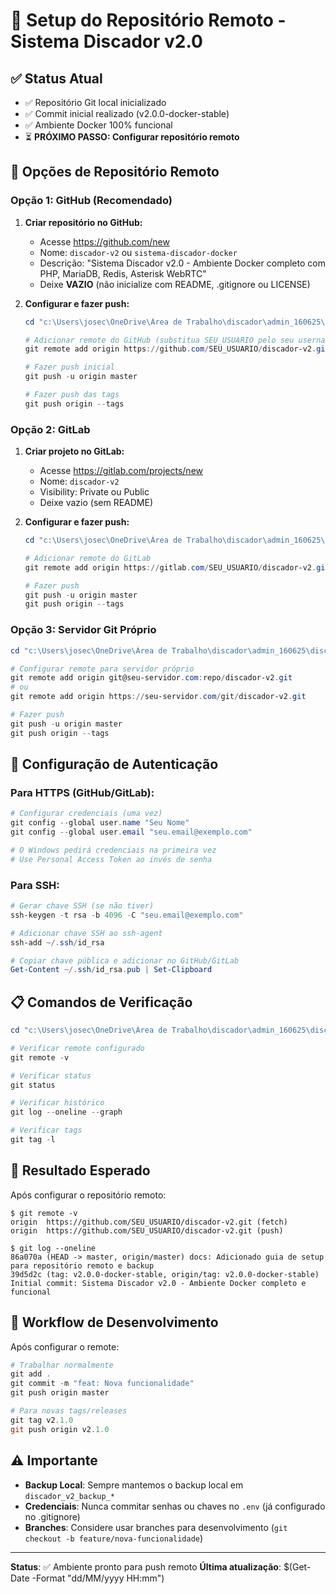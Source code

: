 # 📁 Setup do Repositório Remoto - Sistema Discador v2.0

## ✅ Status Atual
- ✅ Repositório Git local inicializado
- ✅ Commit inicial realizado (v2.0.0-docker-stable)
- ✅ Ambiente Docker 100% funcional
- ⏳ **PRÓXIMO PASSO: Configurar repositório remoto**

## 🚀 Opções de Repositório Remoto

### Opção 1: GitHub (Recomendado)

1. **Criar repositório no GitHub:**
   - Acesse https://github.com/new
   - Nome: `discador-v2` ou `sistema-discador-docker`
   - Descrição: "Sistema Discador v2.0 - Ambiente Docker completo com PHP, MariaDB, Redis, Asterisk WebRTC"
   - Deixe **VAZIO** (não inicialize com README, .gitignore ou LICENSE)

2. **Configurar e fazer push:**
   ```powershell
   cd "c:\Users\josec\OneDrive\Área de Trabalho\discador\admin_160625\discador_v2"
   
   # Adicionar remote do GitHub (substitua SEU_USUARIO pelo seu username)
   git remote add origin https://github.com/SEU_USUARIO/discador-v2.git
   
   # Fazer push inicial
   git push -u origin master
   
   # Fazer push das tags
   git push origin --tags
   ```

### Opção 2: GitLab

1. **Criar projeto no GitLab:**
   - Acesse https://gitlab.com/projects/new
   - Nome: `discador-v2`
   - Visibility: Private ou Public
   - Deixe vazio (sem README)

2. **Configurar e fazer push:**
   ```powershell
   cd "c:\Users\josec\OneDrive\Área de Trabalho\discador\admin_160625\discador_v2"
   
   # Adicionar remote do GitLab
   git remote add origin https://gitlab.com/SEU_USUARIO/discador-v2.git
   
   # Fazer push
   git push -u origin master
   git push origin --tags
   ```

### Opção 3: Servidor Git Próprio

```powershell
cd "c:\Users\josec\OneDrive\Área de Trabalho\discador\admin_160625\discador_v2"

# Configurar remote para servidor próprio
git remote add origin git@seu-servidor.com:repo/discador-v2.git
# ou
git remote add origin https://seu-servidor.com/git/discador-v2.git

# Fazer push
git push -u origin master
git push origin --tags
```

## 🔐 Configuração de Autenticação

### Para HTTPS (GitHub/GitLab):
```powershell
# Configurar credenciais (uma vez)
git config --global user.name "Seu Nome"
git config --global user.email "seu.email@exemplo.com"

# O Windows pedirá credenciais na primeira vez
# Use Personal Access Token ao invés de senha
```

### Para SSH:
```powershell
# Gerar chave SSH (se não tiver)
ssh-keygen -t rsa -b 4096 -C "seu.email@exemplo.com"

# Adicionar chave SSH ao ssh-agent
ssh-add ~/.ssh/id_rsa

# Copiar chave pública e adicionar no GitHub/GitLab
Get-Content ~/.ssh/id_rsa.pub | Set-Clipboard
```

## 📋 Comandos de Verificação

```powershell
cd "c:\Users\josec\OneDrive\Área de Trabalho\discador\admin_160625\discador_v2"

# Verificar remote configurado
git remote -v

# Verificar status
git status

# Verificar histórico
git log --oneline --graph

# Verificar tags
git tag -l
```

## 🎯 Resultado Esperado

Após configurar o repositório remoto:

```
$ git remote -v
origin  https://github.com/SEU_USUARIO/discador-v2.git (fetch)
origin  https://github.com/SEU_USUARIO/discador-v2.git (push)

$ git log --oneline
86a070a (HEAD -> master, origin/master) docs: Adicionado guia de setup para repositório remoto e backup
39d5d2c (tag: v2.0.0-docker-stable, origin/tag: v2.0.0-docker-stable) Initial commit: Sistema Discador v2.0 - Ambiente Docker completo e funcional
```

## 🔄 Workflow de Desenvolvimento

Após configurar o remote:

```powershell
# Trabalhar normalmente
git add .
git commit -m "feat: Nova funcionalidade"
git push origin master

# Para novas tags/releases
git tag v2.1.0
git push origin v2.1.0
```

## ⚠️ Importante

- **Backup Local**: Sempre mantemos o backup local em `discador_v2_backup_*`
- **Credenciais**: Nunca commitar senhas ou chaves no `.env` (já configurado no .gitignore)
- **Branches**: Considere usar branches para desenvolvimento (`git checkout -b feature/nova-funcionalidade`)

---
**Status**: ✅ Ambiente pronto para push remoto
**Última atualização**: $(Get-Date -Format "dd/MM/yyyy HH:mm")
